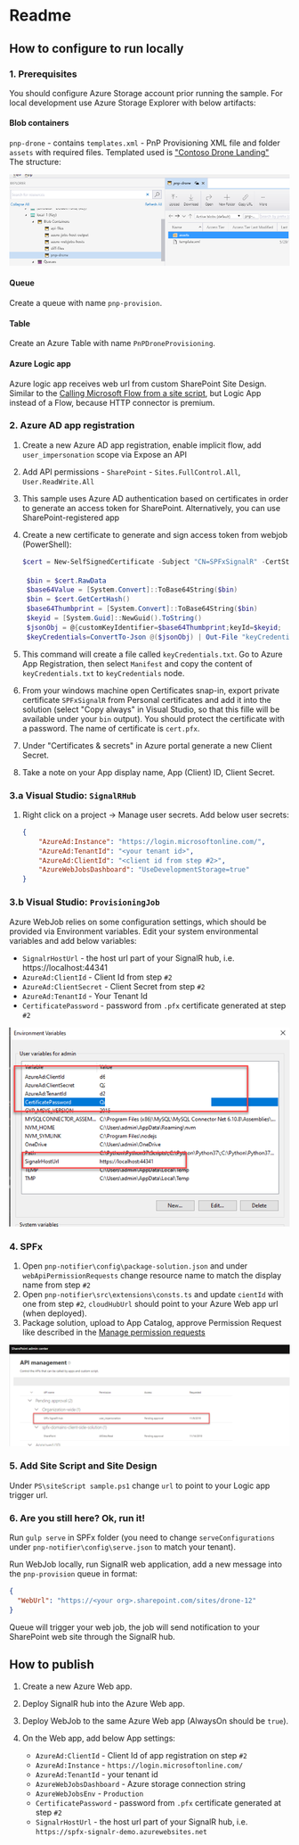 # Readme

## How to configure to run locally

### 1. Prerequisites

You should configure Azure Storage account prior running the sample. For local development use Azure Storage Explorer with below artifacts:

#### Blob containers

`pnp-drone` - contains `templates.xml` - PnP Provisioning XML file and folder `assets` with required files. Templated used is ["Contoso Drone Landing"](https://github.com/SharePoint/sp-dev-provisioning-templates/blob/master/tenant/ContosoDroneLanding/README.md)  
The structure:  

![image](img/storage-1.png)

#### Queue

Create a queue with name `pnp-provision`.

#### Table

Create an Azure Table with name `PnPDroneProvisioning`.

#### Azure Logic app

Azure logic app receives web url from custom SharePoint Site Design. Similar to the [Calling Microsoft Flow from a site script](https://docs.microsoft.com/en-us/sharepoint/dev/declarative-customization/site-design-trigger-flow-tutorial), but Logic App instead of a Flow, because HTTP connector is premium.

### 2. Azure AD app registration

1. Create a new Azure AD app registration, enable implicit flow, add `user_impersonation` scope via Expose an API
2. Add API permissions - `SharePoint` - `Sites.FullControl.All`, `User.ReadWrite.All`
3. This sample uses Azure AD authentication based on certificates in order to generate an access token for SharePoint. Alternatively, you can use SharePoint-registered app
4. Create a new certificate to generate and sign access token from webjob (PowerShell):

   ```powershell
   $cert = New-SelfSignedCertificate -Subject "CN=SPFxSignalR" -CertStoreLocation "Cert:\CurrentUser\My"  -KeyExportPolicy Exportable -KeySpec Signature -NotAfter (Get-Date).AddYears(3)

    $bin = $cert.RawData
    $base64Value = [System.Convert]::ToBase64String($bin)
    $bin = $cert.GetCertHash()
    $base64Thumbprint = [System.Convert]::ToBase64String($bin)
    $keyid = [System.Guid]::NewGuid().ToString()
    $jsonObj = @{customKeyIdentifier=$base64Thumbprint;keyId=$keyid;    type="AsymmetricX509Cert";usage="Verify";value=$base64Value}
    $keyCredentials=ConvertTo-Json @($jsonObj) | Out-File "keyCredentials.txt"

   ```

5. This command will create a file called `keyCredentials.txt`. Go to Azure App Registration, then select `Manifest` and copy the content of `keyCredentials.txt` to `keyCredentials` node.
6. From your windows machine open Certificates snap-in, export private certificate `SPFxSignalR` from Personal certificates and add it into the solution (select "Copy always" in Visual Studio, so that this fille will be available under your `bin` output). You should protect the certificate with a password. The name of certificate is `cert.pfx`.
7. Under "Certificates & secrets" in Azure portal generate a new Client Secret.
8. Take a note on your App display name, App (Client) ID, Client Secret.

### 3.a Visual Studio: `SignalRHub`

1. Right click on a project -> Manage user secrets. Add below user secrets:

    ``` json
    {
        "AzureAd:Instance": "https://login.microsoftonline.com/",
        "AzureAd:TenantId": "<your tenant id>",
        "AzureAd:ClientId": "<client id from step #2>",
        "AzureWebJobsDashboard": "UseDevelopmentStorage=true"
    }
    ```

### 3.b Visual Studio: `ProvisioningJob`

Azure WebJob relies on some configuration settings, which should be provided via Environment variables. Edit your system environmental variables and add below variables:

- `SignalrHostUrl` - the host url part of your SignalR hub, i.e. https://localhost:44341
- `AzureAd:ClientId` - Client Id from step `#2`
- `AzureAd:ClientSecret` - Client Secret from step `#2`
- `AzureAd:TenantId` - Your Tenant Id
- `CertificatePassword` - password from `.pfx` certificate generated at step `#2`

![img](/img/env.png)

### 4. SPFx

1. Open `pnp-notifier\config\package-solution.json` and under `webApiPermissionRequests` change resource name to match the display name from step `#2`
2. Open `pnp-notifier\src\extensions\consts.ts` and update `cientId` with one from step `#2`, `cloudHubUrl` should point to your Azure Web app url (when deployed).
3. Package solution, upload to App Catalog, approve Permission Request like described in the [Manage permission requests](https://docs.microsoft.com/en-us/sharepoint/dev/spfx/use-aadhttpclient#manage-permission-requests)

![img](img/api.png)

### 5. Add Site Script and Site Design

Under `PS\siteScript sample.ps1` change `url` to point to your Logic app trigger url.

### 6. Are you still here? Ok, run it!

Run `gulp serve` in SPFx folder (you need to change `serveConfigurations` under `pnp-notifier\config\serve.json` to match your tenant).

Run WebJob locally, run SignalR web application, add a new message into the `pnp-provision` queue in format:

```json
{
  "WebUrl": "https://<your org>.sharepoint.com/sites/drone-12"
}
```

Queue will trigger your web job, the job will send notification to your SharePoint web site through the SignalR hub.

## How to publish

1. Create a new Azure Web app.
2. Deploy SignalR hub into the Azure Web app.
3. Deploy WebJob to the same Azure Web app (AlwaysOn should be `true`).
4. On the Web app, add below App settings:

   - `AzureAd:ClientId` - Client Id of app registration on step `#2`
   - `AzureAd:Instance` - `https://login.microsoftonline.com/`
   - `AzureAd:TenantId` - your tenant id
   - `AzureWebJobsDashboard` - Azure storage connection string
   - `AzureWebJobsEnv` - `Production`
   - `CertificatePassword` - password from `.pfx` certificate generated at step `#2`
   - `SignalrHostUrl` - the host url part of your SignalR hub, i.e. `https://spfx-signalr-demo.azurewebsites.net`
